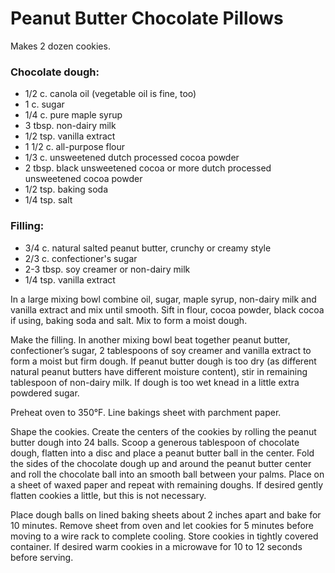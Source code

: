 # Peanut Butter Chocolate Pillows

Makes 2 dozen cookies.

### Chocolate dough:

* 1/2 c. canola oil (vegetable oil is fine, too)
* 1 c. sugar
* 1/4 c. pure maple syrup
* 3 tbsp. non-dairy milk
* 1/2 tsp. vanilla extract
* 1 1/2 c. all-purpose flour
* 1/3 c. unsweetened dutch processed cocoa powder
* 2 tbsp. black unsweetened cocoa or more dutch processed unsweetened
  cocoa powder
* 1/2 tsp. baking soda
* 1/4 tsp. salt

### Filling:

* 3/4 c. natural salted peanut butter, crunchy or creamy style
* 2/3 c. confectioner's sugar
* 2-3 tbsp. soy creamer or non-dairy milk
* 1/4 tsp. vanilla extract

In a large mixing bowl combine oil, sugar, maple syrup, non-dairy milk
and vanilla extract and mix until smooth. Sift in flour, cocoa powder,
black cocoa if using, baking soda and salt. Mix to form a moist dough.

Make the filling. In another mixing bowl beat together peanut butter,
confectioner’s sugar, 2 tablespoons of soy creamer and vanilla extract
to form a moist but firm dough. If peanut butter dough is too dry (as
different natural peanut butters have different moisture content),
stir in remaining tablespoon of non-dairy milk. If dough is too wet
knead in a little extra powdered sugar.

Preheat oven to 350°F. Line bakings sheet with parchment paper.

Shape the cookies. Create the centers of the cookies by rolling the
peanut butter dough into 24 balls. Scoop a generous tablespoon of
chocolate dough, flatten into a disc and place a peanut butter ball in
the center. Fold the sides of the chocolate dough up and around the
peanut butter center and roll the chocolate ball into an smooth ball
between your palms. Place on a sheet of waxed paper and repeat with
remaining doughs. If desired gently flatten cookies a little, but this
is not necessary.

Place dough balls on lined baking sheets about 2 inches apart and bake
for 10 minutes. Remove sheet from oven and let cookies for 5 minutes
before moving to a wire rack to complete cooling. Store cookies in
tightly covered container. If desired warm cookies in a microwave for
10 to 12 seconds before serving.
